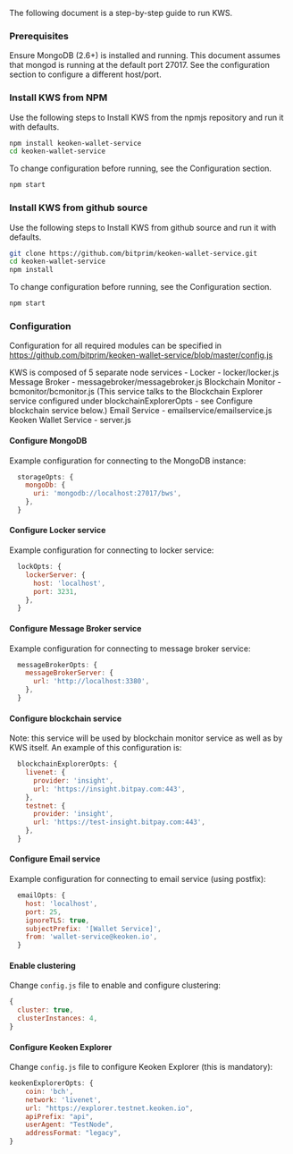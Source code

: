 The following document is a step-by-step guide to run KWS.

### Prerequisites
Ensure MongoDB (2.6+) is installed and running. This document assumes that mongod is running at the default port 27017.
See the configuration section to configure a different host/port.

### Install KWS from NPM
Use the following steps to Install KWS from the npmjs repository and run it with defaults.
```bash
npm install keoken-wallet-service
cd keoken-wallet-service
```
To change configuration before running, see the Configuration section.
```bash
npm start
```

### Install KWS from github source
Use the following steps to Install KWS from github source and run it with defaults.
```bash
git clone https://github.com/bitprim/keoken-wallet-service.git
cd keoken-wallet-service
npm install
```
To change configuration before running, see the Configuration section.
```bash
npm start
```
### Configuration
Configuration for all required modules can be specified in https://github.com/bitprim/keoken-wallet-service/blob/master/config.js

KWS is composed of 5 separate node services -
Locker - locker/locker.js
Message Broker - messagebroker/messagebroker.js
Blockchain Monitor - bcmonitor/bcmonitor.js (This service talks to the Blockchain Explorer service configured under blockchainExplorerOpts - see Configure blockchain service below.)
Email Service - emailservice/emailservice.js
Keoken Wallet Service - server.js

#### Configure MongoDB
Example configuration for connecting to the MongoDB instance:
```javascript
  storageOpts: {
    mongoDb: {
      uri: 'mongodb://localhost:27017/bws',
    },
  }
```
#### Configure Locker service
Example configuration for connecting to locker service:
```javascript
  lockOpts: {
    lockerServer: {
      host: 'localhost',
      port: 3231,
    },
  }
```

#### Configure Message Broker service
Example configuration for connecting to message broker service:
```javascript
  messageBrokerOpts: {
    messageBrokerServer: {
      url: 'http://localhost:3380',
    },
  }
```

#### Configure blockchain service
Note: this service will be used by blockchain monitor service as well as by KWS itself.
An example of this configuration is:
```javascript
  blockchainExplorerOpts: {
    livenet: {
      provider: 'insight',
      url: 'https://insight.bitpay.com:443',
    },
    testnet: {
      provider: 'insight',
      url: 'https://test-insight.bitpay.com:443',
    },
  }
```

#### Configure Email service
Example configuration for connecting to email service (using postfix):
```javascript
  emailOpts: {
    host: 'localhost',
    port: 25,
    ignoreTLS: true,
    subjectPrefix: '[Wallet Service]',
    from: 'wallet-service@keoken.io',
  }
```

#### Enable clustering
Change `config.js` file to enable and configure clustering:
```javascript
{
  cluster: true,
  clusterInstances: 4,
}
```

#### Configure Keoken Explorer
Change `config.js` file to configure Keoken Explorer (this is mandatory):
```javascript
keokenExplorerOpts: {
    coin: 'bch',
    network: 'livenet',
    url: "https://explorer.testnet.keoken.io",
    apiPrefix: "api",
    userAgent: "TestNode",
    addressFormat: "legacy",
}
```
